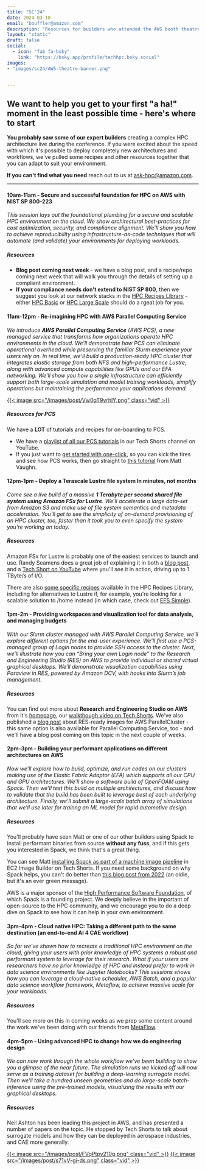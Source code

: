```yaml
---
title: "SC'24"
date: 2024-03-18
email: "bouffler@amazon.com"
description: "Resources for builders who attended the AWS booth theatre at SC'24 in Atlanta."
layout: "static"
draft: false
social:
  - icon: "fab fa-bsky"
    link: "https://bsky.app/profile/techhpc.bsky.social"
images:
- "images/sc24/AWS-theatre-banner.png"


---
```


<style>
.iconcenter {
  float:center !important;
  width:180px;
  padding: 0px;
  }
.iconmap {
  width:240px;
  padding: 0px;
  }
</style>

<style>
.vid {
  float:right !important;
  width:350px;
  padding: 10px;
  }
</style>

## We want to help you get to your first "a ha!" moment in the least possible time - here's where to start

**You probably saw some of our expert builders** creating a complex HPC architecture live during the conference. If you were excited about the speed with which it's possible to deploy completely new architectures and workflows, we've pulled some recipes and other resources together that you can adapt to suit your environment.

**If you can't find what you need** reach out to us at ask-hpc@amazon.com.

----

#### 10am-11am - **Secure and successful foundation for HPC on AWS with NIST SP 800-223**
*This session lays out the foundational plumbing for a secure and scalable HPC environment on the cloud. We show architectural best-practices for cost optimization, security, and compliance alignment. We’ll show you how to achieve reproducibility using infrastructure-as-code techniques that will automate (and validate) your environments for deploying workloads.*

##### Resources
* **Blog post coming next week** - we have a blog post, and a recipe/repo coming next week that will walk you through the details of setting up a compliant environment.
* **If your compliance needs don't extend to NIST SP 800**, then we suggest you look at our network stacks in the [HPC Recipes Library](https://github.com/aws-samples/aws-hpc-recipes/tree/main) - either [HPC Basic](https://github.com/aws-samples/aws-hpc-recipes/tree/main/recipes/net/hpc_basic) or [HPC Large Scale](https://github.com/aws-samples/aws-hpc-recipes/tree/main/recipes/net/hpc_large_scale) should do a rgeat job for you.

#### 11am-12pm - **Re-imagining HPC with AWS Parallel Computing Service**
*We introduce **AWS Parallel Computing Service** (AWS PCS), a new managed service that transforms how organizations operate HPC environments in the cloud. We'll demonstrate how PCS can eliminate operational overhead while preserving the familiar Slurm experience your users rely on. In real time, we'll build a production-ready HPC cluster that integrates elastic storage from both NFS and high-performance Lustre, along with advanced compute capabilities like GPUs and our EFA networking. We'll show you how a single infrastructure can efficiently support both large-scale simulation and model training workloads, simplify operations but maintaining the performance your applications demand.*

<a target="pcs" href="https://youtu.be/Vw0qT9vrhlY">{{< image src="/images/post/Vw0qT9vrhlY.png" class="vid" >}}</a>

##### Resources for PCS

We have a **LOT** of tutorials and recipes for on-boarding to PCS.

* We have a [playlist of all our PCS tutorials](https://www.youtube.com/playlist?list=PL6tstO5J3TRGPTfz6C4XY3gT6Fg70nAPN) in our Tech Shorts channel on YouTube.
* If you just want to [get started with one-click](https://youtu.be/Vw0qT9vrhlY), so you can kick the tires and see how PCS works, then go straight to [this tutorial](https://youtu.be/Vw0qT9vrhlY) from Matt Vaughn.

#### 12pm-1pm - **Deploy a Terascale Lustre file system In minutes, not months**
*Come see a live build of a massive **1 Terabyte per second shared file system using Amazon FSx for Lustre**. We’ll accelerate a large data-set from Amazon S3 and make use of file system semantics and metadata acceleration. You’ll get to see the simplicity of on-demand provisioning of an HPC cluster, too, faster than it took you to even specify the system you’re working on today.*

##### Resources

Amazon FSx for Lustre is probably one of the easiest services to launch and use. Randy Seamens does a great job of explaining it in both a [blog post](https://aws.amazon.com/blogs/hpc/build-and-deploy-a-1-tb-s-file-system-in-under-an-hour/), and a [Tech Short on YouTube](https://www.youtube.com/watch?v=Nm3j5PWPFrY) where you'll see it in action, driving up to 1 TByte/s of I/O.

There are also [some specific recipes](https://github.com/aws-samples/aws-hpc-recipes/tree/main/recipes/storage) available in the HPC Recipes Library, including for alternatives to Lustre if, for example, you're looking for a scalable solution to /home instead (in which case, check out [EFS Simple](https://github.com/aws-samples/aws-hpc-recipes/tree/main/recipes/storage/efs_simple)).

#### 1pm-2m - **Providing workspaces and visualization tool for data analysis, and managing budgets**
*With our Slurm cluster managed with AWS Parallel Computing Service, we’ll explore different options for the end-user experience. We’ll first use a PCS-managed group of Login nodes to provide SSH access to the cluster. Next, we’ll illustrate how you can “Bring your own Login node” to the Research and Engineering Studio (RES) on AWS to provide individual or shared virtual graphical desktops. We’ll demonstrate visualization capabilities using Paraview in RES, powered by Amazon DCV, with hooks into Slurm’s job management.*

##### Resources

You can find out more about **Research and Engineering Studio on AWS** from it's [homepage](https://aws.amazon.com/hpc/res/), our [walkthough video on Tech Shorts](https://www.youtube.com/watch?v=2Nku6MWDwT0). We've also published a [blog post](https://youtu.be/U7zue5GJwco) about RES-ready images for AWS ParallelCluster - this same option is also available for Parallel Computing Service, too - and we'll have a blog post coming on this topic in the next couple of weeks.

#### 2pm-3pm - **Building your performant applications on different architectures on AWS**
*Now we’ll explore how to build, optimize, and run codes on our clusters making use of the Elastic Fabric Adaptor (EFA) which supports all our CPU and GPU architectures. We’ll show a software build of OpenFOAM using Spack. Then we’ll test this build on multiple architectures, and discuss how to validate that the build has been built to leverage best of each underlying architecture. Finally, we’ll submit a large-scale batch array of simulations that we’ll use later for trainng an ML model for rapid automotive design.*

##### Resources

You'll probably have seen Matt or one of our other builders using Spack to install performant binaries from source **without any fuss**, and if this gets you interested in Spack, we think that's a great thing.

You can see Matt [installing Spack as part of a machine image pipeline](https://youtu.be/d_AUNURmhwY?si=sHVLJXnwFVgwTrY7&t=275) in EC2 Image Builder on Tech Shorts. If you need some background on why Spack helps, you can't do better than [this blog post from 2022](https://aws.amazon.com/blogs/hpc/introducing-the-spack-rolling-binary-cache/) (an oldie, but it's an ever green message).

AWS is a major sponsor of the [High Performance Software Foundation](https://hpsf.io), of which Spack is a founding project. We deeply believe in the important of open-source to the HPC community, and we encourage you to do a deep dive on Spack to see how it can help in your own environment.

#### 3pm-4pm - **Cloud native HPC: Taking a different path to the same destination (an end-to-end AI 4 CAE workflow)**
*So far we’ve shown how to recreate a traditional HPC environment on the cloud, giving your users with prior knowledge of HPC systems a robust and performant system to leverage for their research. What if your users are researchers have no prior knowledge of HPC and instead prefer to work in data science environments like Jupyter Notebooks? This sessions shows how you can leverage a cloud-native scheduler, AWS Batch, and a popular data science workflow framework, Metaflow, to achieve massive scale for your workloads.*

##### Resources

You'll see more on this in coming weeks as we prep some content around the work we've been doing with our friends from [MetaFlow](https://metaflow.org/).

#### 4pm-5pm - **Using advanced HPC to change how we do engineering design**
*We can now work through the whole workflow we’ve been building to show you a glimpse of the near future. The simulation runs we kicked off will now serve as a training dataset for building a deep-learning surrogate model. Then we’ll take a hundred unseen geometries and do large-scale batch-inference using the pre-trained models, visualizing the results with our graphical desktops.*

##### Resources

Neil Ashton has been leading this project in AWS, and has presented a number of papers on the topic. He stopped by Tech Shorts to talk about surrogate models and how they can be deployed in aerospace industries, and CAE more generally.

<a target="pcs" href="https://youtu.be/FVqPtpv210g">{{< image src="/images/post/FVqPtpv210g.png" class="vid" >}}</a>
<a target="pcs" href="https://youtu.be/s71vV-gi-ds">{{< image src="/images/post/s71vV-gi-ds.png" class="vid" >}}</a>
